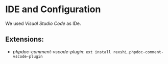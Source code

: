 # IDE and Configuration
We used *Visual Studio Code* as IDe.

## Extensions:
- *phpdoc-comment-vscode-plugin*: `ext install rexshi.phpdoc-comment-vscode-plugin`